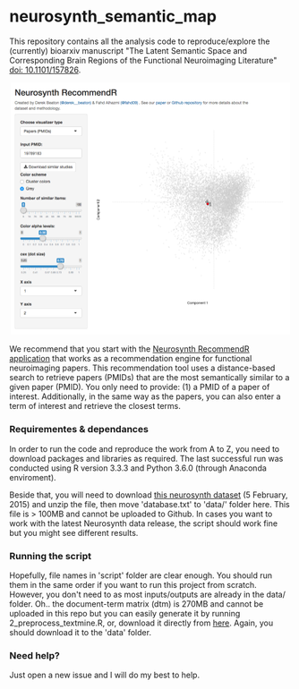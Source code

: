# neurosynth_semantic_map

This repository contains all the analysis code to reproduce/explore the (currently) bioarxiv manuscript "The Latent Semantic Space and Corresponding Brain Regions of the Functional Neuroimaging Literature" [doi: 10.1101/157826](https://doi.org/10.1101/157826).

<p align="center"><img src="https://raw.githubusercontent.com/fahd09/neurosynth_semantic_map/master/NeurosynthRecommendR.png" width="500"></p>

We recommend that you start with the [Neurosynth RecommendR application](http://bit.ly/neurosanity) that works as a recommendation engine for functional neuroimaging papers. This recommendation tool uses a distance-based search to retrieve papers (PMIDs) that are the most semantically similar to a given paper (PMID). You only need to provide: (1) a PMID of a paper of interest. Additionally, in the same way as the papers, you can also enter a term of interest and retrieve the closest terms.

### Requirementes & dependances

In order to run the code and reproduce the work from A to Z, you need to download packages and libraries as required. The last successful run was conducted using R version 3.3.3  and Python 3.6.0 (through Anaconda enviroment). 

Beside that, you will need to download [this neurosynth dataset](https://github.com/neurosynth/neurosynth-data/blob/master/archive/data_0.5.February_2015.tar.gz) (5 February, 2015) and unzip the file, then move 'database.txt' to 'data/' folder here. This file is > 100MB and cannot be uploaded to Github. In cases you want to work with the latest Neurosynth data release, the script should work fine but you might see different results.

### Running the script

Hopefully, file names in 'script' folder are clear enough. You should run them in the same order if you want to run this project from scratch. However, you don't need to as most inputs/outputs are already in the data/ folder. Oh.. the document-term matrix (dtm) is 270MB and cannot be uploaded in this repo but you can easily generate it by running 2_preprocess_textmine.R, or, download it directly from [here](https://drive.google.com/open?id=0By2zoBIfyKtTdDNDTm05M1Y2WUk). Again, you should download it to the 'data' folder.

### Need help?

Just open a new issue and I will do my best to help.